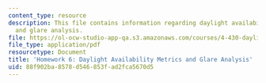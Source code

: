```yaml
---
content_type: resource
description: This file contains information regarding daylight availability metrics
  and glare analysis.
file: https://ol-ocw-studio-app-qa.s3.amazonaws.com/courses/4-430-daylighting-spring-2012/88f902ba8578d546853fad2fca5670d5_MIT4_430S12_hw6.pdf
file_type: application/pdf
resourcetype: Document
title: 'Homework 6: Daylight Availability Metrics and Glare Analysis'
uid: 88f902ba-8578-d546-853f-ad2fca5670d5
---
```

